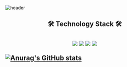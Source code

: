 ![header](https://capsule-render.vercel.app/api?type=Waving&color=auto&height=300&section=header&text=Shin%20Hyeongcheol&fontSize=70&animation=fadeIn&desc=Churany&descSize=30&descAlignY=60&fontAlignY=40)   


<p align="center"> 
  <h2 align="center"> 🛠  Technology Stack 🛠  <h2/>
</p>
<p align="center">
<img src="https://img.shields.io/badge/Python-blue?style=flat&logo=Python&logoColor=white"/>  <img src="https://img.shields.io/badge/c++-green?style=flat&logo=C%2B%2B&logoColor=white"/> <img src="https://img.shields.io/badge/Flutter-blueviolet?style=flat&logo=Flutter&logoColor=white"/> <img src="https://img.shields.io/badge/Kotlin-yellowgreen?style=flat&logo=Kotlin&logoColor=white"/>
</p>

[![Anurag's GitHub stats](https://github-readme-stats.vercel.app/api?username=ShinHyeongcheol)](https://github.com/anuraghazra/github-readme-stats)

